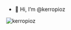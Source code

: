 - 👋 Hi, I’m @kerropioz
 <p><img align="" src="https://github-readme-stats.vercel.app/api/top-langs?username=kerropioz&show_icons=true&locale=en&layout=compact" alt="kerropioz" /></p>
